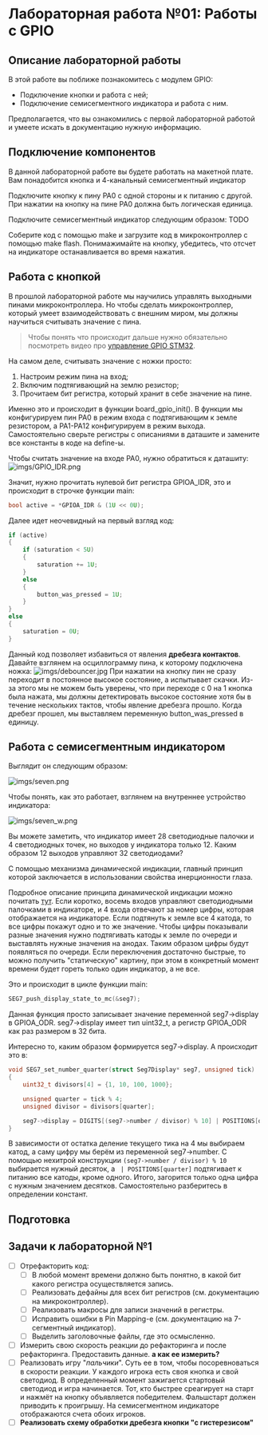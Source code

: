 # Лабораторная работа №01: Работы с GPIO

## Описание лабораторной работы

В этой работе вы поближе познакомитесь с модулем GPIO:
- Подключение кнопки и работа с ней;
- Подключение семисегментного индикатора и работа с ним.

Предполагается, что вы ознакомились с первой лабораторной работой и умеете искать в документацию нужную информацию.

## Подключение компонентов
В данной лабораторной работе вы будете работать на макетной плате. Вам понадобится кнопка и 4-канальный семисегментный индикатор 

Подключите кнопку к пину PA0 с одной стороны и к питанию с другой. При нажатии на кнопку на пине PA0 должна быть логическая единица.

Подключите семисегментный индикатор следующим образом: TODO


Соберите код с помощью make и загрузите код в микроконтроллер с помощью make flash. Понимажимайте на кнопку, убедитесь, что отсчет на индикаторе останавливается во время нажатия.


## Работа с кнопкой
В прошлой лабораторной работе мы научились управлять выходными пинами микроконтроллера. Но чтобы сделать микроконтроллер, который умеет взаимодействовать с внешним миром, мы должны научиться считывать значение с пина. 

> Чтобы понять что происходит дальше нужно обязательно посмотреть видео про [управление GPIO STM32](https://www.youtube.com/watch?v=ynBOKPnYlyY&list=PLhtMaaf_npBzsEQ94eGn5RnuE-VdGVObR&index=5).

На самом деле, считывать значение с ножки просто:
1. Настроим режим пина на вход;
2. Включим подтягивающий на землю резистор;
3. Прочитаем бит регистра, который хранит в себе значение на пине.

Именно это и происходит в функции board_gpio_init(). В функции мы конфигурируем пин PA0 в режим входа с подтягивающим к земле резистором, а PA1-PA12 конфигурируем в режим выхода. Самостоятельно сверьте регистры с описаниями в даташите и замените все константы в коде на define-ы.

Чтобы считать значение на входе PA0, нужно обратиться к даташиту:
![imgs/GPIO_IDR.png](imgs/GPIO_IDR.png) 

Значит, нужно прочитать нулевой бит регистра GPIOA_IDR, это и происходит в строчке функции main:
```C
bool active = *GPIOA_IDR & (1U << 0U);
```

Далее идет неочевидный на первый взгляд код:
```C
if (active)
{
    if (saturation < 5U)
    {
        saturation += 1U;
    }
    else
    {
        button_was_pressed = 1U;
    }
}
else
{
    saturation = 0U;
}
```
Данный код позволяет избавиться от явления **дребезга контактов**. Давайте взглянем на осциллограмму пина, к которому подключена ножка:
![imgs/debouncer.jpg](imgs/debouncer.jpg) 
При нажатии на кнопку пин не сразу переходит в постоянное высокое состояние, а испытывает скачки. Из-за этого мы не можем быть уверены, что при переходе с 0 на 1 кнопка была нажата, мы должны детектировать высокое состояние хотя бы в течение нескольких тактов, чтобы явление дребезга прошло. Когда дребезг прошел, мы выставляем переменную button_was_pressed в единицу.

## Работа с семисегментным индикатором
Выглядит он следующим образом:

![imgs/seven.png](imgs/seven.png)

Чтобы понять, как это работает, взглянем на внутреннее устройство индикатора:

![imgs/seven_w.png](imgs/seven_w.png)

Вы можете заметить, что индикатор имеет 28 светодиодные палочки и 4 светодиодных точек, но выходов у индикатора только 12. Каким образом 12 выходов управляют 32 светодиодами? 

С помощью механизма динамической индикации, главный принцип которой заключается в использовании свойства инерционности глаза.

Подробное описание принципа динамической индикации можно почитать [тут](https://www.radiokot.ru/start/mcu_fpga/avr/15/). Если коротко, восемь входов управляют светодиодными палочками в индикаторе, и 4 входа отвечают за номер цифры, которая отображается на индикаторе. Если подтянуть к земле все 4 катода, то все цифры покажут одно и то же значение. Чтобы цифры показывали разные значения нужно подтягивать катоды к земле по очереди и выставлять нужные значения на анодах. Таким образом цифры будут появляться по очереди. Если переключения достаточно быстрые, то можно получить "статическую" картину, при этом в конкретный момент времени будет гореть только один индикатор, а не все. 

Это и происходит в цикле функции main: 
```C
SEG7_push_display_state_to_mc(&seg7);
```
Данная функция просто записывает значение переменной seg7->display в GPIOA_ODR. seg7->display имеет тип uint32_t, а регистр GPIOA_ODR как раз размером в 32 бита.

Интересно то, каким образом формируется seg7->display. А происходит это в:

```C
void SEG7_set_number_quarter(struct Seg7Display* seg7, unsigned tick)
{
    uint32_t divisors[4] = {1, 10, 100, 1000};

    unsigned quarter = tick % 4;
    unsigned divisor = divisors[quarter];

    seg7->display = DIGITS[(seg7->number / divisor) % 10] | POSITIONS[quarter];
}
```

В зависимости от остатка деление текущего тика на 4 мы выбираем катод, а саму цифру мы берём из переменной seg7->number. С помощью нехитрой конструкции ```(seg7->number / divisor) % 10``` выбирается нужный десяток, а ``` | POSITIONS[quarter]``` подтягивает к питанию все катоды, кроме одного. Итого, загорится только одна цифра с нужным значением десятков. Самостоятельно разберитесь в определении констант.

## Подготовка

## Задачи к лабораторной №1
- [ ] Отрефакторить код:
  - [ ] В любой момент времени должно быть понятно, в какой бит какого регистра осуществляется запись.
  - [ ] Реализовать дефайны для всех бит регистров (см. документацию на микроконтроллер).
  - [ ] Реализовать макросы для записи значений в регистры.
  - [ ] Исправить ошибки в Pin Mapping-е (см. документацию на 7-сегментный индикатор).
  - [ ] Выделить заголовочные файлы, где это осмысленно.
- [ ] Измерить свою скорость реакции до рефакторинга и после рефакторинга. Предоставить данные. **а как ее измерить?**
- [ ] Реализовать игру "*пальчики*". Суть ее в том, чтобы посоревноваться в скорости реакции. У каждого игрока есть своя кнопка и свой светодиод. В определенный момент зажигается стартовый светодиод и игра начинается. Тот, кто быстрее среагирует на старт и нажмёт на кнопку объявляется победителем. Фальшстарт должен приводить к проигрышу. На семисегментном индикаторе отображаются счета обоих игроков.
- [ ] **Реализовать схему обработки дребезга кнопки "с гистерезисом"**
